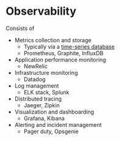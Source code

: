 # Observability

Consists of 
- Metrics collection and storage
  - Typically via a [time-series database](../_databases/time-series-database.md)
  - Prometheus, Graphite, InfluxDB
- Application performance monitoring
  - NewRelic
- Infrastructure monitoring
  - Datadog
- Log management
  - ELK stack, Splunk
- Distributed tracing
  - Jaeger, Zipkin
- Visualization and dashboarding
  - Grafana, Kibana
- Alerting and incident management
  - Pager duty, Opsgenie

